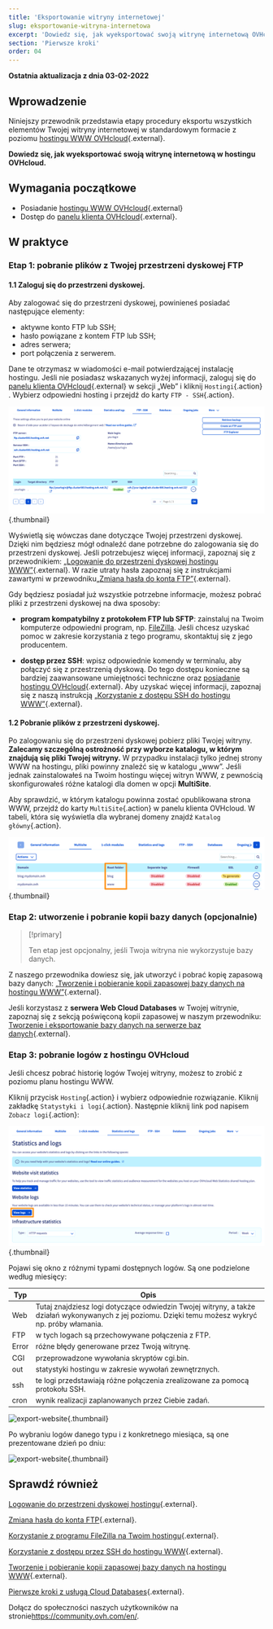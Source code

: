 ```yaml
---
title: 'Eksportowanie witryny internetowej'
slug: eksportowanie-witryna-internetowa
excerpt: 'Dowiedz się, jak wyeksportować swoją witrynę internetową OVHcloud'
section: 'Pierwsze kroki'
order: 04
---
```


**Ostatnia aktualizacja z dnia 03-02-2022**

## Wprowadzenie 

Niniejszy przewodnik przedstawia etapy procedury eksportu wszystkich elementów Twojej witryny internetowej w standardowym formacie z poziomu [hostingu WWW OVHcloud](https://www.ovhcloud.com/pl/web-hosting/){.external}.

**Dowiedz się, jak wyeksportować swoją witrynę internetową w hostingu OVHcloud.**

## Wymagania początkowe

- Posiadanie [hostingu WWW OVHcloud](https://www.ovhcloud.com/pl/web-hosting/){.external}
- Dostęp do [panelu klienta OVHcloud](https://www.ovh.com/auth/?action=gotomanager&from=https://www.ovh.pl/&ovhSubsidiary=pl){.external}.

## W praktyce

### Etap 1: pobranie plików z Twojej przestrzeni dyskowej FTP

#### 1.1 Zaloguj się do przestrzeni dyskowej.

Aby zalogować się do przestrzeni dyskowej, powinieneś posiadać następujące elementy:

- aktywne konto FTP lub SSH;
- hasło powiązane z kontem FTP lub SSH;
- adres serwera;
- port połączenia z serwerem.

Dane te otrzymasz w wiadomości e-mail potwierdzającej instalację hostingu. Jeśli nie posiadasz wskazanych wyżej informacji, zaloguj się do [panelu klienta OVHcloud](https://www.ovh.com/auth/?action=gotomanager&from=https://www.ovh.pl/&ovhSubsidiary=pl){.external} w sekcji „Web” i kliknij `Hostingi`{.action} . Wybierz odpowiedni hosting i przejdź do karty `FTP - SSH`{.action}. 

![export-website](images/export-website-step1-1.png){.thumbnail}

Wyświetlą się wówczas dane dotyczące Twojej przestrzeni dyskowej. Dzięki nim będziesz mógł odnaleźć dane potrzebne do zalogowania się do przestrzeni dyskowej. Jeśli potrzebujesz więcej informacji, zapoznaj się z przewodnikiem: [„Logowanie do przestrzeni dyskowej hostingu WWW”](https://docs.ovh.com/pl/hosting/logowanie-przestrzen-dyskowa-ftp-hosting-web/){.external}. W razie utraty hasła zapoznaj się z instrukcjami zawartymi w przewodniku[„Zmiana hasła do konta FTP”](https://docs.ovh.com/pl/hosting/zmiana-hasla-konto-ftp/){.external}.

Gdy będziesz posiadał już wszystkie potrzebne informacje, możesz pobrać pliki z przestrzeni dyskowej na dwa sposoby:

- **program kompatybilny z protokołem FTP lub SFTP**: zainstaluj na Twoim komputerze odpowiedni program, np. [ FileZilla](https://docs.ovh.com/pl/hosting/hosting_www_przewodnik_dotyczacy_korzystania_z_programu_filezilla/). Jeśli chcesz uzyskać pomoc w zakresie korzystania z tego programu, skontaktuj się z jego producentem.

- **dostęp przez SSH**: wpisz odpowiednie komendy w terminalu, aby połączyć się z przestrzenią dyskową. Do tego dostępu konieczne są bardziej zaawansowane umiejętności techniczne oraz [posiadanie hostingu OVHcloud](https://www.ovhcloud.com/pl/web-hosting/){.external}. Aby uzyskać więcej informacji, zapoznaj się z naszą instrukcją [„Korzystanie z dostępu SSH do hostingu WWW”](https://docs.ovh.com/pl/hosting/hosting_www_ssh_na_hostingu/){.external}. 

#### 1.2 Pobranie plików z przestrzeni dyskowej.

Po zalogowaniu się do przestrzeni dyskowej pobierz pliki Twojej witryny. **Zalecamy szczególną ostrożność przy wyborze katalogu, w którym znajdują się pliki Twojej witryny.** W przypadku instalacji tylko jednej strony WWW na hostingu, pliki powinny znaleźć się w katalogu „www”. Jeśli jednak zainstalowałeś na Twoim hostingu więcej witryn WWW, z pewnością skonfigurowałeś różne katalogi dla domen w opcji **MultiSite**.

Aby sprawdzić, w którym katalogu powinna zostać opublikowana strona WWW, przejdź do karty `MultiSite`{.action} w panelu klienta OVHcloud. W tabeli, która się wyświetla dla wybranej domeny znajdź `Katalog główny`{.action}.

![export-website](images/export-website-step1-2.png){.thumbnail}

### Etap 2: utworzenie i pobranie kopii bazy danych (opcjonalnie)

> [!primary]
>
> Ten etap jest opcjonalny, jeśli Twoja witryna nie wykorzystuje bazy danych.
>

Z naszego przewodnika dowiesz się, jak utworzyć i pobrać kopię zapasową bazy danych:
[„Tworzenie i pobieranie kopii zapasowej bazy danych na hostingu WWW”](https://docs.ovh.com/pl/hosting/eksport-bazy-danych/){.external}.

Jeśli korzystasz z **serwera Web Cloud Databases** w Twojej witrynie, zapoznaj się z sekcją poświęconą kopii zapasowej w naszym przewodniku:
[Tworzenie i eksportowanie bazy danych na serwerze baz danych](https://docs.ovh.com/pl/hosting/kopia-zapasowa-eksportowa-bazy-danych/){.external}.

### Etap 3: pobranie logów z hostingu OVHcloud

Jeśli chcesz pobrać historię logów Twojej witryny, możesz to zrobić z poziomu planu hostingu WWW.

Kliknij przycisk `Hosting`{.action} i wybierz odpowiednie rozwiązanie. Kliknij zakładkę `Statystyki i logi`{.action}. Następnie kliknij link pod napisem `Zobacz logi`{.action}:

![export-website](images/export-website-step3-1.png){.thumbnail}

Pojawi się okno z różnymi typami dostępnych logów. Są one podzielone według miesięcy:

| Typ  	| Opis                                                                                                                                                                                         	|
|-------	|-----------------------------------------------------------------------------------------------------------------------------------------------------------------------------------------------------	|
| Web   	| Tutaj znajdziesz logi dotyczące odwiedzin Twojej witryny, a także działań wykonywanych z jej poziomu. Dzięki temu możesz wykryć np. próby włamania. 	|
| FTP   	| w tych logach są przechowywane połączenia z FTP.                                                                                                                     	|
| Error 	| różne błędy generowane przez Twoją witrynę.                                                                                                                                                    	|
| CGI   	| przeprowadzone wywołania skryptów cgi.bin.                                                                                                                                     	|
| out   	| statystyki hostingu w zakresie wywołań zewnętrznych.                                                                                                                  	|
| ssh   	| te logi przedstawiają różne połączenia zrealizowane za pomocą protokołu SSH.                                                                                                                      	|
| cron  	| wynik realizacji zaplanowanych przez Ciebie zadań.                                                                                                                                                	|

![export-website](images/export-website-step3-3.png){.thumbnail}

Po wybraniu logów danego typu i z konkretnego miesiąca, są one prezentowane dzień po dniu:

![export-website](images/export-website-step3-4.png){.thumbnail}

## Sprawdź również

[Logowanie do przestrzeni dyskowej hostingu](https://docs.ovh.com/pl/hosting/logowanie-przestrzen-dyskowa-ftp-hosting-web/){.external}.

[Zmiana hasła do konta FTP](https://docs.ovh.com/pl/hosting/zmiana-hasla-konto-ftp/){.external}.

[Korzystanie z programu FileZilla na Twoim hostingu](https://docs.ovh.com/pl/hosting/hosting_www_przewodnik_dotyczacy_korzystania_z_programu_filezilla/){.external}.

[Korzystanie z dostępu przez SSH do hostingu WWW](https://docs.ovh.com/pl/hosting/hosting_www_ssh_na_hostingu/){.external}. 

[Tworzenie i pobieranie kopii zapasowej bazy danych na hostingu WWW](https://docs.ovh.com/pl/hosting/eksport-bazy-danych/){.external}.

[Pierwsze kroki z usługą Cloud Databases](https://docs.ovh.com/pl/clouddb/pierwsze-kroki-z-clouddb/){.external}.

Dołącz do społeczności naszych użytkowników na stronie<https://community.ovh.com/en/>.
